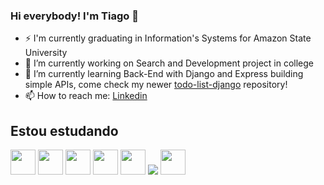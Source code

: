 ### Hi everybody! I'm Tiago 👋

- ⚡ I'm currently graduating in Information's Systems for Amazon State University
- 🔭 I’m currently working on Search and Development project in college  
- 🌱 I’m currently learning Back-End with Django and Express building simple APIs, come check my newer [todo-list-django](https://github.com/tgoofarias/todo-list-django) repository!
- 📫 How to reach me: [Linkedin](https://www.linkedin.com/in/tiagofariasbarbosa/)

## Estou estudando
<img src="https://cdn.jsdelivr.net/gh/devicons/devicon/icons/linux/linux-original.svg" width="40" /> <img src="https://cdn.jsdelivr.net/gh/devicons/devicon/icons/git/git-original.svg" width="40" /> <img src="https://cdn.jsdelivr.net/gh/devicons/devicon/icons/python/python-original.svg" width="40" /> <img src="https://cdn.jsdelivr.net/gh/devicons/devicon/icons/django/django-plain.svg" width="40" /> <img src="https://cdn.jsdelivr.net/gh/devicons/devicon/icons/javascript/javascript-original.svg" width="40" /> <img src="https://cdn.jsdelivr.net/gh/devicons/devicon/icons/git/git-original.svg" /> <img src="https://cdn.jsdelivr.net/gh/devicons/devicon/icons/react/react-original.svg" width="40" />
          
          

<!--
**tgoofarias/tgoofarias** is a ✨ _special_ ✨ repository because its `README.md` (this file) appears on your GitHub profile.

Here are some ideas to get you started:

- 🔭 I’m currently working on ...
- 🌱 I’m currently learning ...
- 👯 I’m looking to collaborate on ...
- 🤔 I’m looking for help with ...
- 💬 Ask me about ...
- 📫 How to reach me: ...
- 😄 Pronouns: ...
- ⚡ Fun fact: ...
-->
